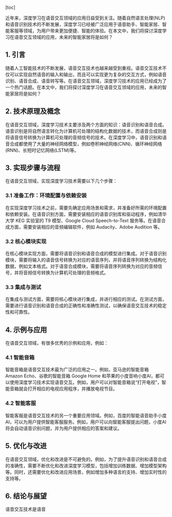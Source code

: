 
[toc]                    
                
                
近年来，深度学习在语音交互领域的应用日益受到关注。随着自然语言处理(NLP)和语音识别技术的不断发展，深度学习已经被广泛应用于语音助手、智能家居、智能客服等领域，为用户带来更加便捷、智能的体验。在本文中，我们将探讨深度学习在语音交互领域的应用，未来的智能家居将是如何？

## 1. 引言

随着人工智能技术的不断发展，语音交互技术也越来越受到重视。语音交互技术不仅可以实现自然语音的输入和输出，而且可以实现更为复杂的交互方式，例如语音识别、语音合成、语音转写等。在语音交互领域，深度学习技术的应用已经成为了一个热门话题。在本文中，我们将探讨深度学习在语音交互领域的应用，未来的智能家居将是如何？

## 2. 技术原理及概念

在语音交互领域，深度学习技术主要涉及两个方面的知识：语音识别和语音合成。语音识别是将自然语言转化为计算机可处理的结构化数据的技术，而语音合成则是将语音信号转换为计算机可处理的音频信号的技术。在深度学习中，语音识别和语音合成都使用了大量的神经网络模型，例如卷积神经网络(CNN)、循环神经网络(RNN)、长短时记忆网络(LSTM)等。

## 3. 实现步骤与流程

在语音交互领域，实现深度学习技术需要以下几个步骤：

### 3.1 准备工作：环境配置与依赖安装

在实现深度学习技术之前，需要先确定应用场景和需求，并准备好所需的环境配置和依赖安装。在语音识别方面，需要安装相应的语音识别库和驱动程序，例如清华大学 KEG 实验室的 T9 模型、Google Cloud Speech-to-Text 服务等。在语音合成方面，需要安装相应的音频编辑软件，例如 Audacity、Adobe Audition 等。

### 3.2 核心模块实现

在核心模块实现方面，需要将语音识别和语音合成的模型进行集成。对于语音识别模块，需要将输入的语音信号转换为对应的语音序列，并将语音序列转换为结构化数据，例如文本格式。对于语音合成模块，需要将语音序列转换为对应的音频信号，并将音频信号转换为计算机可处理的音频格式。

### 3.3 集成与测试

在集成与测试方面，需要将核心模块进行集成，并进行相应的测试。在测试方面，需要进行语音识别和语音合成的正确性和准确性测试，以确保语音交互技术的稳定性和可靠性。

## 4. 示例与应用

在语音交互领域，有很多优秀的示例和应用，例如：

### 4.1 智能音箱

智能音箱是语音交互技术最为广泛的应用之一。例如，亚马逊的智能音箱 Amazon Echo、谷歌的智能音箱 Google Home 和苹果的小度音响小度AI，都可以使用深度学习技术实现语音交互。例如，用户可以对智能音箱说“打开电视”，智能音箱就会打开相应的电视应用程序，并播放电视节目。

### 4.2 智能客服

智能客服是语音交互技术的另一个重要应用领域。例如，百度的智能语音助手小度AI，可以为用户提供智能客服服务。例如，用户可以向智能客服提出问题，小度AI 将会自动语音识别问题，并为用户提供相应的答案和建议。

## 5. 优化与改进

在语音交互领域，优化和改进是不可避免的。例如，为了提升语音识别和语音合成的准确性，需要不断优化和改进深度学习模型，包括增加训练数据、增加模型架构等。同时，还需要优化和改进应用场景，例如增加多种语言的支持、增加实时性的支持等。

## 6. 结论与展望

语音交互技术是语音

